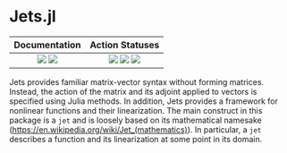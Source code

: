 # Jets.jl

| **Documentation** | **Action Statuses** |
|:---:|:---:|
| [![][docs-dev-img]][docs-dev-url] [![][docs-stable-img]][docs-stable-url] | [![][doc-build-status-img]][doc-build-status-url] [![][build-status-img]][build-status-url] [![][code-coverage-img]][code-coverage-results] |

Jets provides familiar matrix-vector syntax without forming matrices. Instead, the action of the matrix and its adjoint applied to vectors is specified using Julia methods. In addition, Jets provides a framework for nonlinear functions and their linearization. The main construct in this package is a `jet` and is loosely based on its mathematical namesake (https://en.wikipedia.org/wiki/Jet_(mathematics)). In particular,  a `jet` describes a function and its linearization at some point in its domain.

[docs-dev-img]: https://img.shields.io/badge/docs-dev-blue.svg
[docs-dev-url]: https://chevronetc.github.io/Jets.jl/dev/

[docs-stable-img]: https://img.shields.io/badge/docs-stable-blue.svg
[docs-stable-url]: https://ChevronETC.github.io/Jets.jl/stable

[doc-build-status-img]: https://github.com/ChevronETC/Jets.jl/workflows/Documentation/badge.svg
[doc-build-status-url]: https://github.com/ChevronETC/Jets.jl/actions?query=workflow%3ADocumentation

[build-status-img]: https://github.com/ChevronETC/Jets.jl/workflows/Tests/badge.svg
[build-status-url]: https://github.com/ChevronETC/Jets.jl/actions?query=workflow%3A"Tests"

[code-coverage-img]: https://codecov.io/gh/ChevronETC/Jets.jl/branch/master/graph/badge.svg
[code-coverage-results]: https://codecov.io/gh/ChevronETC/Jets.jl